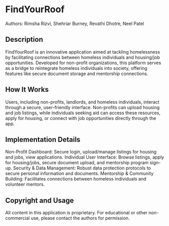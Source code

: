 # FindYourRoof
Authors: Rimsha Rizvi, Shehriar Burney, Revathi Dhotre, Neel Patel

## Description
FindYourRoof is an innovative application aimed at tackling homelessness by facilitating connections between homeless individuals and housing/job opportunities. Developed for non-profit organizations, this platform serves as a bridge to reintegrate homeless individuals into society, offering features like secure document storage and mentorship connections.

## How It Works
Users, including non-profits, landlords, and homeless individuals, interact through a secure, user-friendly interface. Non-profits can upload housing and job listings, while individuals seeking aid can access these resources, apply for housing, or connect with job opportunities directly through the app.

## Implementation Details
Non-Profit Dashboard: Secure login, upload/manage listings for housing and jobs, view applications.
Individual User Interface: Browse listings, apply for housing/jobs, secure document upload, and mentorship program sign-up.
Security & Data Management: Robust data protection protocols to secure personal information and documents.
Mentorship & Community Building: Facilitates connections between homeless individuals and volunteer mentors.

## Copyright and Usage
All content in this application is proprietary. For educational or other non-commercial use, please contact the authors for permission.
